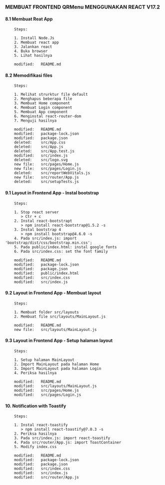 ### MEMBUAT FRONTEND QRMenu MENGGUNAKAN REACT V17.2


#### 8.1 Membuat Reat App


        Steps:

        1. Install Node.Js
        2. Membuat react app
        3. Jalankan react
        4. Buka browser
        5. Lihat hasilnya

        modified:   README.md


#### 8.2 Memodifikasi files


        Steps:

        1. Melihat strurktur file default
        2. Menghapus beberapa file
        3. Membuat Home component
        4. Membuat Login component
        5. Membuat App component
        6. Menginstal react-router-dom
        7. Menguji hasilnya

        modified:   README.md
        modified:   package-lock.json
        modified:   package.json
        deleted:    src/App.css
        deleted:    src/App.js
        deleted:    src/App.test.js
        modified:   src/index.js
        deleted:    src/logo.svg
        new file:   src/pages/Home.js
        new file:   src/pages/Login.js
        deleted:    src/reportWebVitals.js
        new file:   src/router/App.js
        deleted:    src/setupTests.js



#### 9.1 Layout in Frontend App - Instal bootstrap

        Steps:

        1. Stop react server
           > Ctr + c
        2. Instal react-bootstrapt
           > npm install react-bootstrap@1.5.2 -s
        3. Instal bootstrap 4
           > npm install bootstrap@4.6.0 -s
        4. Pada src/index.js: import 'bootstrap/dist/css/bootstrap.min.css';
        5. Pada public/index.html: instal google fonts
        6. Pada src/index.css: set the font family

        modified:   README.md
        modified:   package-lock.json
        modified:   package.json
        modified:   public/index.html
        modified:   src/index.css
        modified:   src/index.js



#### 9.2 Layout in Frontend App - Membuat layout

        Steps:

        1. Membuat folder src/layouts
        2. Membuat file src/layouts/MainLayout.js

        modified:   README.md
        new file:   src/layouts/MainLayout.js



#### 9.3 Layout in Frontend App - Setup halaman layout

        Steps:

        1. Setup halaman MainLayout
        2. Import MainLayout pada halaman Home
        3. Import MainLayout pada halaman Login
        4. Periksa hasilnya

        modified:   README.md
        modified:   src/layouts/MainLayout.js
        modified:   src/pages/Home.js
        modified:   src/pages/Login.js



#### 10. Notification with Toastify

        Steps:

        1. Instal react-toastify
           > npm install react-toastify@7.0.3 -s
        2. Periksa hasilnya
        3. Pada src/index.js: import react-toastify
        4. Pada src/router/App.js: import ToastContainer
        5. Modify index.css

        modified:   README.md
        modified:   package-lock.json
        modified:   package.json
        modified:   src/index.css
        modified:   src/index.js
        modified:   src/router/App.js